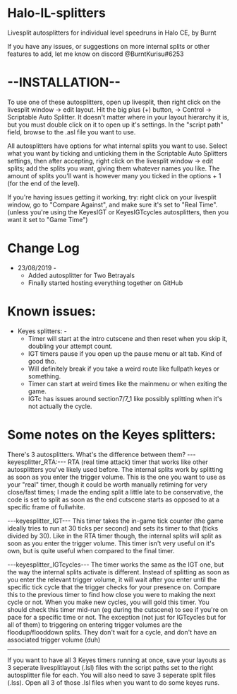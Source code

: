 # Halo-IL-splitters
Livesplit autosplitters for individual level speedruns in Halo CE, by Burnt

If you have any issues, or suggestions on more internal splits or other features to add, let me know on discord @BurntKurisu#6253

# --INSTALLATION--
To use one of these autosplitters, open up livesplit, then right click on the livesplit window -> edit layout. Hit the big plus (+) button, -> Control -> Scriptable Auto Splitter. It doesn't matter where in your layout hierarchy it is, but you must double click on it to open up it's settings. In the "script path" field, browse to the .asl file you want to use. 

All autosplitters have options for what internal splits you want to use. Select what you want by ticking and unticking them in the Scriptable Auto Splitters settings, then after accepting, right click on the livesplit window -> edit splits; add the splits you want, giving them whatever names you like. The amount of splits you'll want is however many you ticked in the options + 1 (for the end of the level).

If you're having issues getting it working, try: right click on your livesplit window, go to "Compare Against", and make sure it's set to "Real Time". (unless you're using the KeyesIGT or KeyesIGTcycles autosplitters, then you want it set to "Game Time")

# Change Log
- 23/08/2019 -
  * Added autosplitter for Two Betrayals
  * Finally started hosting everything together on GitHub


# Known issues:
- Keyes splitters: - 
  * Timer will start at the intro cutscene and then reset when you skip it, doubling your attempt count.
  * IGT timers pause if you open up the pause menu or alt tab. Kind of good tho.
  * Will definitely break if you take a weird route like fullpath keyes or something.
  * Timer can start at weird times like the mainmenu or when exiting the game.
  * IGTc has issues around section7/7_1 like possibly splitting when it's not actually the cycle.


# Some notes on the Keyes splitters:
There's 3 autosplitters. What's the difference between them?
---keyesplitter_RTA:---
RTA (real time attack) timer that works like other autosplitters you've likely used before. The internal splits work by splitting as soon as you enter the trigger volume. This is the one you want to use as your "real" timer, though it could be worth manually retiming for very close/fast times; I made the ending split a little late to be conservative, the code is set to split as soon as the end cutscene starts as opposed to at a specific frame of fullwhite. 

---keyesplitter_IGT---
This timer takes the in-game tick counter (the game ideally tries to run at 30 ticks per second) and sets 
its timer to that (ticks divided by 30). Like in the RTA timer though, the internal splits will split as 
soon as you enter the trigger volume. This timer isn't very useful on it's own, but is quite useful when 
compared to the final timer.

---keyesplitter_IGTcycles---
The timer works the same as the IGT one, but the way the internal splits activate is different. Instead of splitting as soon as you enter the relevant trigger volume, it will wait after you enter until the specific tick cycle that the trigger checks for your presence on. Compare this to the previous timer to find how close you were to making the next cycle or not. When you make new cycles, you will gold this timer. You should check this timer mid-run (eg during the cutscene) to see if you're on pace for a specific time or not.
The exception (not just for IGTcycles but for all of them) to triggering on entering trigger volumes are the floodup/flooddown splits. They don't wait for a cycle, and don't have an associated trigger volume (duh)

---
If you want to have all 3 Keyes timers running at once, save your layouts as 3 seperate livesplitlayout (.lsl) files with the script paths set to the right autosplitter file for each. You will also need to save 3 seperate split files (.lss). Open all 3 of those .lsl files when you want to do some keyes runs. 



